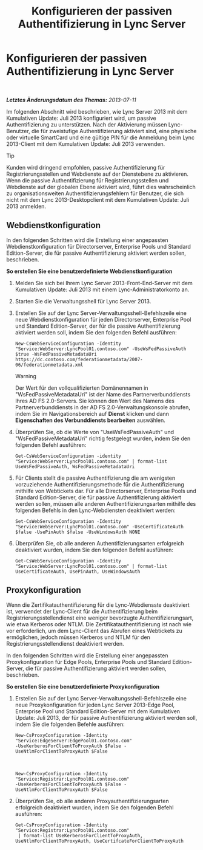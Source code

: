 ﻿---
title: Konfigurieren der passiven Authentifizierung in Lync Server
TOCTitle: Konfigurieren der passiven Authentifizierung in Lync Server
ms:assetid: 9a904b8d-9fce-4abf-be73-5c8e48cfb53a
ms:mtpsurl: https://technet.microsoft.com/de-de/library/Dn308569(v=OCS.15)
ms:contentKeyID: 56269320
ms.date: 05/19/2016
mtps_version: v=OCS.15
ms.translationtype: HT
---

# Konfigurieren der passiven Authentifizierung in Lync Server

 

_**Letztes Änderungsdatum des Themas:** 2013-07-11_

Im folgenden Abschnitt wird beschrieben, wie Lync Server 2013 mit dem Kumulativen Update: Juli 2013 konfiguriert wird, um passive Authentifizierung zu unterstützen. Nach der Aktivierung müssen Lync-Benutzer, die für zweistufige Authentifizierung aktiviert sind, eine physische oder virtuelle SmartCard und eine gültige PIN für die Anmeldung beim Lync 2013-Client mit dem Kumulativen Update: Juli 2013 verwenden.


> [!TIP]
> Kunden wird dringend empfohlen, passive Authentifizierung für Registrierungsstellen und Webdienste auf der Dienstebene zu aktivieren. Wenn die passive Authentifizierung für Registrierungsstellen und Webdienste auf der globalen Ebene aktiviert wird, führt dies wahrscheinlich zu organisationsweiten Authentifizierungsfehlern für Benutzer, die sich nicht mit dem Lync 2013-Desktopclient mit dem Kumulativen Update: Juli 2013 anmelden.



## Webdienstkonfiguration

In den folgenden Schritten wird die Erstellung einer angepassten Webdienstkonfiguration für Directorserver, Enterprise Pools und Standard Edition-Server, die für passive Authentifizierung aktiviert werden sollen, beschrieben.

**So erstellen Sie eine benutzerdefinierte Webdienstkonfiguration**

1.  Melden Sie sich bei Ihrem Lync Server 2013-Front-End-Server mit dem Kumulativen Update: Juli 2013 mit einem Lync-Administratorkonto an.

2.  Starten Sie die Verwaltungsshell für Lync Server 2013.

3.  Erstellen Sie auf der Lync Server-Verwaltungsshell-Befehlszeile eine neue Webdienstkonfiguration für jeden Directorserver, Enterprise Pool und Standard Edition-Server, der für die passive Authentifizierung aktiviert werden soll, indem Sie den folgenden Befehl ausführen:
    
        New-CsWebServiceConfiguration -Identity "Service:WebServer:LyncPool01.contoso.com" -UseWsFedPassiveAuth $true -WsFedPassiveMetadataUri https://dc.contoso.com/federationmetadata/2007-06/federationmetadata.xml
    

    > [!WARNING]
    > Der Wert für den vollqualifizierten Domänennamen in "WsFedPassiveMetadataUri" ist der Name des Partnerverbunddiensts Ihres AD FS 2.0-Servers. Sie können den Wert des Namens des Partnerverbunddiensts in der AD FS 2.0-Verwaltungskonsole abrufen, indem Sie im Navigationsbereich auf <STRONG>Dienst</STRONG> klicken und dann <STRONG>Eigenschaften des Verbunddiensts bearbeiten</STRONG> auswählen.



4.  Überprüfen Sie, ob die Werte von "UseWsFedPassiveAuth" und "WsFedPassiveMetadataUri" richtig festgelegt wurden, indem Sie den folgenden Befehl ausführen:
    
        Get-CsWebServiceConfiguration -identity "Service:WebServer:LyncPool01.contoso.com" | format-list UseWsFedPassiveAuth, WsFedPassiveMetadataUri

5.  Für Clients stellt die passive Authentifizierung die am wenigsten vorzuziehende Authentifizierungsmethode für die Authentifizierung mithilfe von Webtickets dar. Für alle Directorserver, Enterprise Pools und Standard Edition-Server, die für passive Authentifizierung aktiviert werden sollen, müssen alle anderen Authentifizierungsarten mithilfe des folgenden Befehls in den Lync-Webdiensten deaktiviert werden:
    
        Set-CsWebServiceConfiguration -Identity "Service:WebServer:LyncPool01.contoso.com" -UseCertificateAuth $false -UsePinAuth $false -UseWindowsAuth NONE

6.  Überprüfen Sie, ob alle anderen Authentifizierungsarten erfolgreich deaktiviert wurden, indem Sie den folgenden Befehl ausführen:
    
        Get-CsWebServiceConfiguration -Identity "Service:WebServer:LyncPool01.contoso.com" | format-list UseCertificateAuth, UsePinAuth, UseWindowsAuth

## Proxykonfiguration

Wenn die Zertifikatauthentifizierung für die Lync-Webdiensste deaktiviert ist, verwendet der Lync-Client für die Authentifizierung beim Registrierungsstellendienst eine weniger bevorzugte Authentifizierungsart, wie etwa Kerberos oder NTLM. Die Zertifikatauthentifizierung ist nach wie vor erforderlich, um dem Lync-Client das Abrufen eines Webtickets zu ermöglichen, jedoch müssen Kerberos und NTLM für den Registrierungsstellendienst deaktiviert werden.

In den folgenden Schritten wird die Erstellung einer angepassten Proxykonfiguration für Edge Pools, Enterprise Pools und Standard Edition-Server, die für passive Authentifizierung aktiviert werden sollen, beschrieben.

**So erstellen Sie eine benutzerdefinierte Proxykonfiguration**

1.  Erstellen Sie auf der Lync Server-Verwaltungsshell-Befehlszeile eine neue Proxykonfiguration für jeden Lync Server 2013-Edge Pool, Enterprise Pool und Standard Edition-Server mit dem Kumulativen Update: Juli 2013, der für passive Authentifizierung aktiviert werden soll, indem Sie die folgenden Befehle ausführen:
    
        New-CsProxyConfiguration -Identity "Service:EdgeServer:EdgePool01.contoso.com" 
        -UseKerberosForClientToProxyAuth $False -UseNtlmForClientToProxyAuth $False

       &nbsp;
    
        New-CsProxyConfiguration -Identity "Service:Registrar:LyncPool01.contoso.com" 
        -UseKerberosForClientToProxyAuth $False -UseNtlmForClientToProxyAuth $False

2.  Überprüfen Sie, ob alle anderen Proxyauthentifizierungsarten erfolgreich deaktiviert wurden, indem Sie den folgenden Befehl ausführen:
    
        Get-CsProxyConfiguration -Identity "Service:Registrar:LyncPool01.contoso.com"
         | format-list UseKerberosForClientToProxyAuth, UseNtlmForClientToProxyAuth, UseCertifcateForClientToProxyAuth

